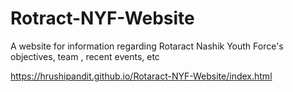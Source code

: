 # Rotract-NYF-Website

A website for information regarding Rotaract Nashik Youth Force's objectives, team , recent events, etc


https://hrushipandit.github.io/Rotaract-NYF-Website/index.html
